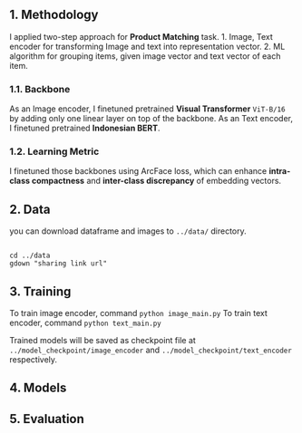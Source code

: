 ## 1. Methodology
I applied two-step approach for <b>Product Matching</b> task. 
    1. Image, Text encoder for transforming Image and text into representation vector.
    2. ML algorithm for grouping items, given image vector and text vector of each item.

### 1.1. Backbone
As an Image encoder, I finetuned pretrained <b>Visual Transformer</b> ```ViT-B/16``` by adding only one linear layer on top of the backbone. As an Text encoder, I finetuned pretrained <b>Indonesian BERT</b>. 

### 1.2. Learning Metric
I finetuned those backbones using ArcFace loss, which can enhance <b>intra-class compactness</b> and <b>inter-class discrepancy</b> of embedding vectors. 

## 2. Data
you can download dataframe and images to ```../data/``` directory.
<pre><code> 
cd ../data
gdown "sharing link url"
</code></pre>
## 3. Training
To train image encoder, command ```python image_main.py```
To train text encoder, command ```python text_main.py```

Trained models will be saved as checkpoint file at ```../model_checkpoint/image_encoder``` and ```../model_checkpoint/text_encoder``` respectively.

## 4. Models


## 5. Evaluation